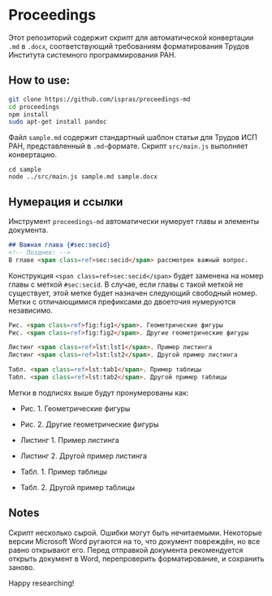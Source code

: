 # Proceedings

Этот репозиторий содержит скрипт для автоматической конвертации `.md` в `.docx`,
соответствующий требованиям форматирования Трудов Института системного
программирования РАН.

## How to use:

```bash
git clone https://github.com/ispras/proceedings-md
cd proceedings
npm install
sudo apt-get install pandoc
```

Файл `sample.md` содержит стандартный шаблон статьи для Трудов ИСП РАН,
представленный в `.md`-формате. Скрипт `src/main.js` выполняет конвертацию.

```
cd sample
node ../src/main.js sample.md sample.docx
````

## Нумерация и ссылки

Инструмент `proceedings-md` автоматически нумерует главы и элементы документа.
```Markdown
## Важная глава {#sec:secid}
<!-- Позднее: -->
В главе <span class=ref>sec:secid</span> рассмотрен важный вопрос.
```

Конструкция `<span class=ref>sec:secid</span>` будет заменена на номер главы с меткой
`#sec:secid`. В случае, если главы с такой меткой не существует, этой метке будет назначен
следующий свободный номер. Метки с отличающимися префиксами до двоеточия нумеруются
независимо.

```Markdown
Рис. <span class=ref>fig:fig1</span>. Геометрические фигуры
Рис. <span class=ref>fig:fig2</span>. Другие геометрические фигуры

Листинг <span class=ref>lst:lst1</span>. Пример листинга
Листинг <span class=ref>lst:lst2</span>. Другой пример листинга

Табл. <span class=ref>lst:tab1</span>. Пример таблицы
Табл. <span class=ref>lst:tab2</span>. Другой пример таблицы
```

Метки в подписях выше будут пронумерованы как:

- Рис. 1. Геометрические фигуры
- Рис. 2. Другие геометрические фигуры

- Листинг 1. Пример листинга
- Листинг 2. Другой пример листинга

- Табл. 1. Пример таблицы
- Табл. 2. Другой пример таблицы

## Notes

Скрипт несколько сырой. Ошибки могут быть нечитаемыми. Некоторые версии Microsoft Word
ругаются на то, что документ повреждён, но все равно открывают его. Перед отправкой
документа рекомендуется открыть документ в Word, перепроверить форматирование, и сохранить
заново.

Happy researching!